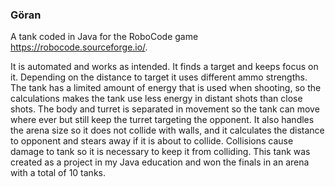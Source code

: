 ### Göran

A tank coded in Java for the RoboCode game https://robocode.sourceforge.io/.

It is automated and works as intended. It finds a target and keeps focus on it. Depending on the distance to target it uses different ammo strengths. The tank has a limited amount of energy that is used when shooting, so the calculations makes the tank use less energy in distant shots than close shots. The body and turret is separated in movement so the tank can move where ever but still keep the turret targeting the opponent. It also handles the arena size so it does not collide with walls, and it calculates the distance to opponent and stears away if it is about to collide. Collisions cause damage to tank so it is necessary to keep it from colliding. This tank was created as a project in my Java education and won the finals in an arena with a total of 10 tanks.

